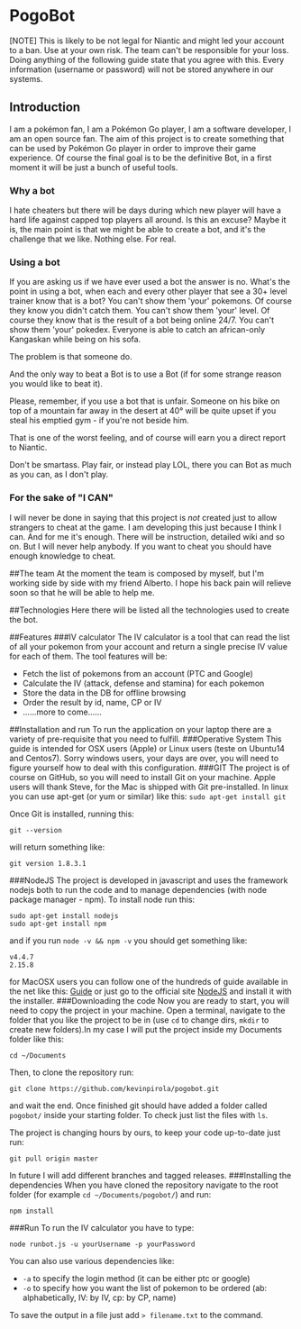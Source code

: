 # PogoBot

[NOTE] This is likely to be not legal for Niantic and might led your account to a ban. Use at your own risk. The team can't be responsible for your loss. Doing anything of the following guide state that you agree with this. Every information (username or password) will not be stored anywhere in our systems.

## Introduction
I am a pokémon fan, I am a Pokémon Go player, I am a software developer, I am an open source fan.
The aim of this project is to create something that can be used by Pokémon Go player in order to improve their game experience.
Of course the final goal is to be the definitive Bot, in a first moment it will be just a bunch of useful tools.
### Why a bot
I hate cheaters but there will be days during which new player will have a hard life against capped top players all around. Is this an excuse? Maybe it is, the main point is that we might be able to create a bot, and it's the challenge that we like. Nothing else. For real.
### Using a bot
If you are asking us if we have ever used a bot the answer is no. What's the point in using a bot, when each and every other player that see a 30+ level trainer know that is a bot?
You can't show them 'your' pokemons. Of course they know you didn't catch them.
You can't show them 'your' level. Of course they know that is the result of a bot being online 24/7.
You can't show them 'your' pokedex. Everyone is able to catch an african-only Kangaskan while being on his sofa.

The problem is that someone do.

And the only way to beat a Bot is to use a Bot (if for some strange reason you would like to beat it).

Please, remember, if you use a bot that is unfair. Someone on his bike on top of a mountain far away in the desert at 40° will be quite upset if you steal his emptied gym - if you're not beside him.

That is one of the worst feeling, and of course will earn you a direct report to Niantic.

Don't be smartass. Play fair, or instead play LOL, there you can Bot as much as you can, as I don't play.
### For the sake of "I CAN"
I will never be done in saying that this project is *not* created just to allow strangers to cheat at the game.
I am developing this just because I think I can. And for me it's enough. There will be instruction, detailed wiki and so on. But I will never help anybody. If you want to cheat you should have enough knowledge to cheat.

##The team
At the moment the team is composed by myself, but I'm working side by side with my friend Alberto. I hope his back pain will relieve soon so that he will be able to help me.

##Technologies
Here there will be listed all the technologies used to create the bot.

##Features
###IV calculator
The IV calculator is a tool that can read the list of all your pokemon from your account and return a single precise IV value for each of them. The tool features will be:

 * Fetch the list of pokemons from an account (PTC and Google)
 * Calculate the IV (attack, defense and stamina) for each pokemon
 * Store the data in the DB for offline browsing
 * Order the result by id, name, CP or IV
 * ......more to come......

##Installation and run
To run the application on your laptop there are a variety of pre-requisite that you need to fulfill.
###Operative System
This guide is intended for OSX users (Apple) or Linux users (teste on Ubuntu14 and Centos7). Sorry windows users, your days are over, you will need to figure yourself how to deal with this configuration.
###GIT
The project is of course on GitHub, so you will need to install Git on your machine.
Apple users will thank Steve, for the Mac is shipped with Git pre-installed.
In linux you can use apt-get (or yum or similar) like this:
```sudo apt-get install git```

Once Git is installed, running this:
```
git --version
```
will return something like:
```
git version 1.8.3.1
```
###NodeJS
The project is developed in javascript and uses the framework nodejs both to run the code and to manage dependencies (with node package manager - npm).
To install node run this:
```
sudo apt-get install nodejs
sudo apt-get install npm
```
and if you run `node -v && npm -v` you should get something like:
```
v4.4.7
2.15.8
```

for MacOSX users you can follow one of the hundreds of guide available in the net like this: [Guide](http://blog.teamtreehouse.com/install-node-js-npm-mac) or just go to the official site [NodeJS](http://www.nodejs.org) and install it with the installer.
###Downloading the code
Now you are ready to start, you will need to copy the project in your machine.
Open a terminal, navigate to the folder that you like the project to be in (use `cd` to change dirs, `mkdir` to create new folders).In my case I will put the project inside my Documents folder like this:
```
cd ~/Documents
```
Then, to clone the repository run:
```
git clone https://github.com/kevinpirola/pogobot.git
```
and wait the end.
Once finished git should have added a folder called `pogobot/` inside your starting folder. To check just list the files with `ls`.

The project is changing hours by ours, to keep your code up-to-date just run:
```
git pull origin master
```

In future I will add different branches and tagged releases.
###Installing the dependencies
When you have cloned the repository navigate to the root folder (for example `cd ~/Documents/pogobot/`) and run:
```
npm install
```

###Run
To run the IV calculator you have to type:
```
node runbot.js -u yourUsername -p yourPassword
```

You can also use various dependencies like:
 * `-a` to specify the login method (it can be either ptc or google)
 * `-o` to specify how you want the list of pokemon to be ordered (ab: alphabetically, IV: by IV, cp: by CP, name)

To save the output in a file just add `> filename.txt` to the command.
